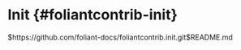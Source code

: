 # Init <if backends="pandoc">{#foliantcontrib-init}</if>

<include sethead="2" nohead="true">
    $https://github.com/foliant-docs/foliantcontrib.init.git$README.md
</include>
